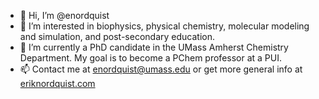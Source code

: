 - 👋 Hi, I’m @enordquist
- 👀 I’m interested in biophysics, physical chemistry, molecular modeling and simulation, and post-secondary education.
- 🌱 I’m currently a PhD candidate in the UMass Amherst Chemistry Department. My goal is to become a PChem professor at a PUI.
- 📫 Contact me at enordquist@umass.edu or get more general info at [eriknordquist.com](https://eriknordquist.com)

<!---
enordquist/enordquist is a ✨ special ✨ repository because its `README.md` (this file) appears on your GitHub profile.
You can click the Preview link to take a look at your changes.
--->
